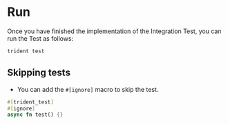 # Run
Once you have finished the implementation of the Integration Test, you can run the Test as follows:

```bash
trident test
```

## Skipping tests

- You can add the `#[ignore]` macro to skip the test.

```rust
#[trident_test]
#[ignore]
async fn test() {}
```
